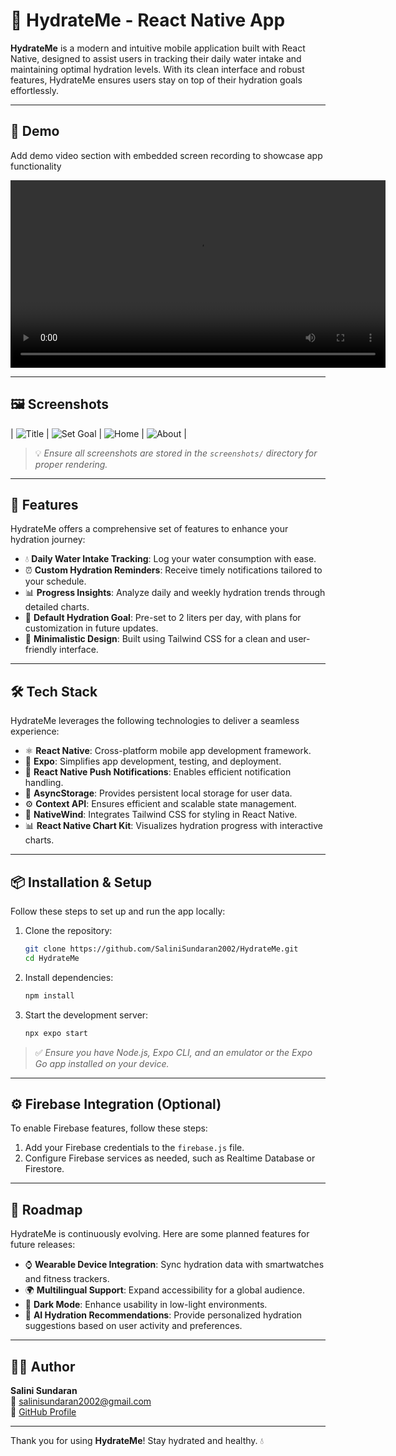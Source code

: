 # 🧴 HydrateMe - React Native App

**HydrateMe** is a modern and intuitive mobile application built with React Native, designed to assist users in tracking their daily water intake and maintaining optimal hydration levels. With its clean interface and robust features, HydrateMe ensures users stay on top of their hydration goals effortlessly.

---

## 📸 Demo

Add demo video section with embedded screen recording to showcase app functionality

<!-- Experience the app in action:

[![Watch Demo](https://img.shields.io/badge/Watch-Demo-blue?style=for-the-badge)](https://your-demo-link.com) -->

<video controls width="600">
    <source src="/screenshots/Screenrecording.mp4" type="video/mp4">
    
</video>

---

## 🖼️ Screenshots

| ![Title](/screenshots/index.jpg) | ![Set Goal](/screenshots/setGoal.jpg) |  ![Home](/screenshots/home.jpg) | ![About](/screenshots/about.jpg) |

> 💡 *Ensure all screenshots are stored in the `screenshots/` directory for proper rendering.*

---

## 🚀 Features

HydrateMe offers a comprehensive set of features to enhance your hydration journey:

- 💧 **Daily Water Intake Tracking**: Log your water consumption with ease.
- ⏰ **Custom Hydration Reminders**: Receive timely notifications tailored to your schedule.
- 📊 **Progress Insights**: Analyze daily and weekly hydration trends through detailed charts.
- 🎯 **Default Hydration Goal**: Pre-set to 2 liters per day, with plans for customization in future updates.
- 📱 **Minimalistic Design**: Built using Tailwind CSS for a clean and user-friendly interface.

---

## 🛠️ Tech Stack

HydrateMe leverages the following technologies to deliver a seamless experience:

- ⚛️ **React Native**: Cross-platform mobile app development framework.
- 📱 **Expo**: Simplifies app development, testing, and deployment.
- 🔔 **React Native Push Notifications**: Enables efficient notification handling.
- 💾 **AsyncStorage**: Provides persistent local storage for user data.
- ⚙️ **Context API**: Ensures efficient and scalable state management.
- 🎨 **NativeWind**: Integrates Tailwind CSS for styling in React Native.
- 📊 **React Native Chart Kit**: Visualizes hydration progress with interactive charts.

---

## 📦 Installation & Setup

Follow these steps to set up and run the app locally:

1. Clone the repository:
    ```bash
    git clone https://github.com/SaliniSundaran2002/HydrateMe.git
    cd HydrateMe
    ```

2. Install dependencies:
    ```bash
    npm install
    ```

3. Start the development server:
    ```bash
    npx expo start
    ```

> ✅ *Ensure you have Node.js, Expo CLI, and an emulator or the Expo Go app installed on your device.*

---

## ⚙️ Firebase Integration (Optional)

To enable Firebase features, follow these steps:

1. Add your Firebase credentials to the `firebase.js` file.
2. Configure Firebase services as needed, such as Realtime Database or Firestore.

---

## 🧪 Roadmap

HydrateMe is continuously evolving. Here are some planned features for future releases:

- ⌚ **Wearable Device Integration**: Sync hydration data with smartwatches and fitness trackers.
- 🌍 **Multilingual Support**: Expand accessibility for a global audience.
- 🌙 **Dark Mode**: Enhance usability in low-light environments.
- 🧠 **AI Hydration Recommendations**: Provide personalized hydration suggestions based on user activity and preferences.

---

## 👩‍💻 Author

**Salini Sundaran**  
📧 [salinisundaran2002@gmail.com](mailto:salinisundaran2002@gmail.com)  
🔗 [GitHub Profile](https://github.com/SaliniSundaran2002)

---


Thank you for using **HydrateMe**! Stay hydrated and healthy. 💧
